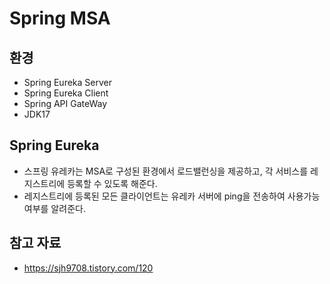 # Spring MSA

## 환경

- Spring Eureka Server
- Spring Eureka Client
- Spring API GateWay
- JDK17

## Spring Eureka

- 스프링 유레카는 MSA로 구성된 환경에서 로드밸런싱을 제공하고, 각 서비스를 레지스트리에 등록할 수 있도록 해준다.
- 레지스트리에 등록된 모든 클라이언트는 유레카 서버에 ping을 전송하여 사용가능 여부를 알려준다.

## 참고 자료

- https://sjh9708.tistory.com/120
